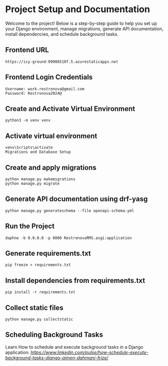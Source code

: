 # Project Setup and Documentation

Welcome to the project! Below is a step-by-step guide to help you set up your Django environment, manage migrations, generate API documentation, install dependencies, and schedule background tasks.

## Frontend URL

```
https://icy-ground-09906510f.5.azurestaticapps.net
```
## Frontend Login Credentials
```
Username: work.restronova@gmail.com
Password: Restronova2024@
```

## Create and Activate Virtual Environment

```
python3 -m venv venv
```

## Activate virtual environment
```
venv\Scripts\activate
Migrations and Database Setup
```

## Create and apply migrations
```
python manage.py makemigrations
python manage.py migrate
```

## Generate API documentation using drf-yasg
```
python manage.py generateschema --file openapi-schema.yml
```
## Run the Project
```
daphne -b 0.0.0.0 -p 8000 RestronovaRMS.asgi:application
```
## Generate requirements.txt
```
pip freeze > requirements.txt
```

## Install dependencies from requirements.txt
```
pip install -r requirements.txt
```

## Collect static files
```
python manage.py collectstatic
```

## Scheduling Background Tasks
Learn How to schedule and execute background tasks in a Django application: _https://www.linkedin.com/pulse/how-schedule-execute-background-tasks-django-aimen-dahmani-frize/_

